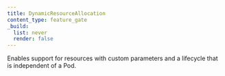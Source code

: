 ```yaml
---
title: DynamicResourceAllocation
content_type: feature_gate
_build:
  list: never
  render: false
---
```

Enables support for resources with custom parameters and a lifecycle
that is independent of a Pod.
